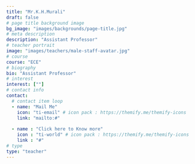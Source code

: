 ```yaml
---
title: "Mr.K.H.Murali"
draft: false
# page title background image
bg_image: "images/backgrounds/page-title.jpg"
# meta description
description: "Assistant Professor"
# teacher portrait
image: "images/teachers/male-staff-avatar.jpg"
# course
course: "ECE"
# biography
bio: "Assistant Professor"
# interest
interest: [""]
# contact info
contact:
  # contact item loop
  - name: "Mail Me"
    icon: "ti-email" # icon pack : https://themify.me/themify-icons
    link: "mailto:#"
  
  - name : "Click here to Know more"
    icon : "ti-world" # icon pack : https://themify.me/themify-icons
    link : "#"
# type
type: "teacher"
---
```


